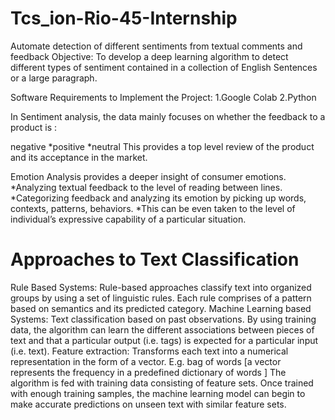 # Tcs_ion-Rio-45-Internship
Automate detection of different sentiments from textual comments and feedback
Objective:
To develop a deep learning algorithm to detect different types of sentiment contained in a collection of English Sentences or a large paragraph.

Software Requirements to Implement the Project:
1.Google Colab
2.Python

In Sentiment analysis, the data mainly focuses on whether the feedback to a product is :

negative
*positive
*neutral
This provides a top level review of the product and its acceptance in the market.

Emotion Analysis provides a deeper insight of consumer emotions.
  *Analyzing textual feedback to the level of reading between lines.
  *Categorizing feedback and analyzing its emotion by picking up words, contexts, patterns, behaviors. 
  *This can be even taken to the level of individual’s expressive capability of a particular situation.

# Approaches to Text Classification
Rule Based Systems:
Rule-based approaches classify text into organized groups by using a set of linguistic rules.
Each rule comprises of a pattern based on semantics and its predicted category.
Machine Learning based Systems:
Text classification based on past observations.
By using training data, the algorithm can learn the different associations between pieces of text and that a particular output (i.e. tags) is expected for a particular input (i.e. text).
Feature extraction: Transforms each text into a numerical representation in the form of a vector. E.g. bag of words [a vector represents the frequency in a predefined dictionary of words ]
The algorithm is fed with training data consisting of feature sets.
Once trained with enough training samples, the machine learning model can begin to make accurate predictions on unseen text with similar feature sets.
